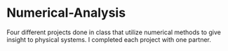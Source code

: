 # Numerical-Analysis
Four different projects done in class that utilize numerical methods to give insight to physical systems. I completed each project with one partner.
